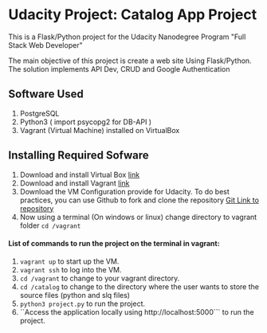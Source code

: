 # Udacity Project: Catalog App Project
This is a Flask/Python project for the Udacity Nanodegree Program "Full Stack Web Developer"

The main objective of this project is create a web site Using Flask/Python. 
The solution implements API Dev, CRUD and Google Authentication

## Software Used
1. PostgreSQL
2. Python3 ( import psycopg2 for DB-API ) 
3. Vagrant (Virtual Machine) installed on VirtualBox 

## Installing Required Sofware
1. Download and install Virtual Box [link](https://www.virtualbox.org/wiki/Download_Old_Builds_5_1)
2. Download and install Vagrant [link](https://www.vagrantup.com/downloads.html)
3. Download the VM Configuration provide for Udacity. To do best practices, you can use Github to fork and clone the repository [Git Link to repository](https://github.com/udacity/fullstack-nanodegree-vm)
4. Now using a terminal (On windows or linux) change directory to vagrant folder ```cd /vagrant```

#### List of commands to run the project on the terminal in vagrant: 
1. ```vagrant up``` to start up the VM.
2. ```vagrant ssh``` to log into the VM.
3. ```cd /vagrant``` to change to your vagrant directory.
4. ```cd /catalog``` to change to the directory where the user wants to store the source files (python and slq files)
5. ```python3 project.py``` to run the project.
6. ``Access the application locally using http://localhost:5000``` to run the project.







